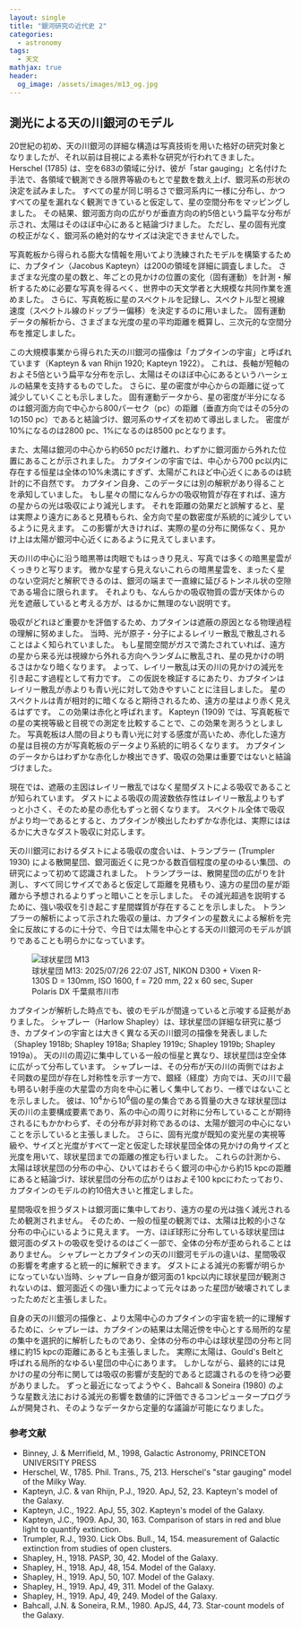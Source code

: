 ```yaml
---
layout: single
title: "銀河研究の近代史 2"
categories:
  - astronomy
tags: 
  - 天文
mathjax: true
header:
  og_image: /assets/images/m13_og.jpg
---
```

## 測光による天の川銀河のモデル

20世紀の初め、天の川銀河の詳細な構造は写真技術を用いた格好の研究対象となりましたが、それ以前は目視による素朴な研究が行われてきました。
Herschel (1785) は、空を683の領域に分け、彼が「star gauging」と名付けた手法で、各領域で観測できる限界等級のもとで星数を数え上げ、銀河系の形状の決定を試みました。
すべての星が同じ明るさで銀河系内に一様に分布し、かつすべての星を漏れなく観測できていると仮定して、星の空間分布をマッピングしました。
その結果、銀河面方向の広がりが垂直方向の約5倍という扁平な分布が示され、太陽はそのほぼ中心にあると結論づけました。
ただし、星の固有光度の校正がなく、銀河系の絶対的なサイズは決定できませんでした。

写真乾板から得られる膨大な情報を用いてより洗練されたモデルを構築するために、カプタイン（Jacobus Kapteyn）は200の領域を詳細に調査しました。
さまざまな光度の星の数と、年ごとの見かけの位置の変化（固有運動）を計測・解析するために必要な写真を得るべく、世界中の天文学者と大規模な共同作業を進めました。
さらに、写真乾板に星のスペクトルを記録し、スペクトル型と視線速度（スペクトル線のドップラー偏移）を決定するのに用いました。
固有運動データの解析から、さまざまな光度の星の平均距離を概算し、三次元的な空間分布を推定しました。

この大規模事業から得られた天の川銀河の描像は「カプタインの宇宙」と呼ばれています（Kapteyn & van Rhijn 1920; Kapteyn 1922）。
これは、長軸が短軸のおよそ5倍という扁平な分布を示し、太陽はそのほぼ中心にあるというハーシェルの結果を支持するものでした。
さらに、星の密度が中心からの距離に従って減少していくことも示しました。
固有運動データから、星の密度が半分になるのは銀河面方向で中心から800パーセク（pc）の距離（垂直方向ではその5分の1の150 pc）であると結論づけ、銀河系のサイズを初めて導出しました。
密度が10%になるのは2800 pc、1%になるのは8500 pcとなります。

また、太陽は銀河の中心から約650 pcだけ離れ、わずかに銀河面から外れた位置にあることが示されました。
カプタインの宇宙では、中心から700 pc以内に存在する恒星は全体の10%未満にすぎず、太陽がこれほど中心近くにあるのは統計的に不自然です。
カプタイン自身、このデータには別の解釈があり得ることを承知していました。
もし星々の間になんらかの吸収物質が存在すれば、遠方の星からの光は吸収により減光します。
それを距離の効果だと誤解すると、星は実際より遠方にあると見積もられ、全方向で星の数密度が系統的に減少しているように見えます。
この影響が大きければ、実際の星の分布に関係なく、見かけ上は太陽が銀河中心近くにあるように見えてしまいます。

天の川の中心に沿う暗黒帯は肉眼でもはっきり見え、写真では多くの暗黒星雲がくっきりと写ります。
微かな星すら見えないこれらの暗黒星雲を、まったく星のない空洞だと解釈できるのは、銀河の端まで一直線に延びるトンネル状の空隙である場合に限られます。
それよりも、なんらかの吸収物質の雲が天体からの光を遮蔽していると考える方が、はるかに無理のない説明です。

吸収がどれほど重要かを評価するため、カプタインは遮蔽の原因となる物理過程の理解に努めました。
当時、光が原子・分子によるレイリー散乱で散乱されることはよく知られていました。
もし星間空間がガスで満たされていれば、遠方の星から来る光は視線から外れる方向へランダムに散乱され、星の見かけの明るさはかなり暗くなります。
よって、レイリー散乱は天の川の見かけの減光を引き起こす過程として有力です。
この仮説を検証するにあたり、カプタインはレイリー散乱が赤よりも青い光に対して効きやすいことに注目しました。
星のスペクトルは青が相対的に暗くなると期待されるため、遠方の星はより赤く見えるはずです。
この効果は赤化と呼ばれます。
Kapteyn (1909) では、写真乾板での星の実視等級と目視での測定を比較することで、この効果を測ろうとしました。
写真乾板は人間の目よりも青い光に対する感度が高いため、赤化した遠方の星は目視の方が写真乾板のデータより系統的に明るくなります。
カプタインのデータからはわずかな赤化しか検出できず、吸収の効果は重要ではないと結論づけました。

現在では、遮蔽の主因はレイリー散乱ではなく星間ダストによる吸収であることが知られています。
ダストによる吸収の周波数依存性はレイリー散乱よりもずっと小さく、そのため星の赤化もずっと弱くなります。
スペクトル全体で吸収がより均一であるとすると、カプタインが検出したわずかな赤化は、実際にははるかに大きなダスト吸収に対応します。

天の川銀河におけるダストによる吸収の度合いは、トランプラー (Trumpler 1930) による散開星団、銀河面近くに見つかる数百個程度の星のゆるい集団、の研究によって初めて認識されました。
トランプラーは、散開星団の広がりを計測し、すべて同じサイズであると仮定して距離を見積もり、遠方の星団の星が距離から予想されるよりずっと暗いことを示しました。
その減光超過を説明するために、強い吸収を引き起こす星間媒質が存在することを示しました。
トランプラーの解析によって示された吸収の量は、カプタインの星数えによる解析を完全に反故にするのに十分で、今日では太陽を中心とする天の川銀河のモデルが誤りであることも明らかになっています。

<figure>
    <img src="https://storage.stargazer-info.com/images/astro/2025/m13.jpeg"
         alt="球状星団 M13">
    <figcaption>球状星団 M13: 2025/07/26 22:07 JST, NIKON D300 + Vixen R-130S D = 130mm, ISO 1600, f = 720 mm, 22 x 60 sec, Super Polaris DX 千葉県市川市</figcaption>
</figure>

カプタインが解析した時点でも、彼のモデルが間違っていると示唆する証拠がありました。
シャプレー（Harlow Shapley）は、球状星団の詳細な研究に基づき、カプタインの宇宙とは大きく異なる天の川銀河の描像を発表しました（Shapley 1918b; Shapley 1918a; Shapley 1919c; Shapley 1919b; Shapley 1919a）。
天の川の周辺に集中している一般の恒星と異なり、球状星団は空全体に広がって分布しています。
シャプレーは、その分布が天の川の両側ではおよそ同数の星団が存在し対称性を示す一方で、銀経（経度）方向では、天の川で最も明るい射手座の大星雲の方向を中心に著しく集中しており、一様ではないことを示しました。
彼は、$10^4$から$10^6$個の星の集合である質量の大きな球状星団は天の川の主要構成要素であり、系の中心の周りに対称に分布していることが期待されるにもかかわらず、その分布が非対称であるのは、太陽が銀河の中心にないことを示していると主張しました。
さらに、固有光度が既知の変光星の実視等級や、サイズと光度がすべて一定と仮定した球状星団全体の見かけの角サイズと光度を用いて、球状星団までの距離の推定も行いました。
これらの計測から、太陽は球状星団の分布の中心、ひいてはおそらく銀河の中心から約15 kpcの距離にあると結論づけ、球状星団の分布の広がりはおよそ100 kpcにわたっており、カプタインのモデルの約10倍大きいと推定しました。

星間吸収を担うダストは銀河面に集中しており、遠方の星の光は強く減光されるため観測されません。
そのため、一般の恒星の観測では、太陽は比較的小さな分布の中心にいるように見えます。
一方、ほぼ球形に分布している球状星団は銀河面のダストの吸収を受けるのはごく一部で、全体の分布が歪められることはありません。
シャプレーとカプタインの天の川銀河モデルの違いは、星間吸収の影響を考慮すると統一的に解釈できます。
ダストによる減光の影響が明らかになっていない当時、シャプレー自身が銀河面の1 kpc以内に球状星団が観測されないのは、銀河面近くの強い重力によって元々はあった星団が破壊されてしまったためだと主張しました。

自身の天の川銀河の描像と、より太陽中心のカプタインの宇宙を統一的に理解するために、シャプレーは、カプタインの結果は太陽近傍を中心とする局所的な星の集中を選択的に解析したものであり、全体の分布の中心は球状星団の分布と同様に約15 kpcの距離にあるとも主張しました。
実際に太陽は、Gould's Beltと呼ばれる局所的なゆるい星団の中心にあります。
しかしながら、最終的には見かけの星の分布に関しては吸収の影響が支配的であると認識されるのを待つ必要がありました。
ずっと最近になってようやく、Bahcall & Soneira (1980) のような星数え法における減光の影響を数値的に評価できるコンピュータープログラムが開発され、そのようなデータから定量的な議論が可能になりました。

### 参考文献
- Binney, J. & Merrifield, M., 1998, Galactic Astronomy, PRINCETON UNIVERSITY PRESS
- Herschel, W., 1785. Phil. Trans., 75, 213. Herschel's "star gauging" model of the Milky Way.
- Kapteyn, J.C. & van Rhijn, P.J., 1920. ApJ, 52, 23. Kapteyn's model of the Galaxy.
- Kapteyn, J.C., 1922. ApJ, 55, 302. Kapteyn's model of the Galaxy.
- Kapteyn, J.C., 1909. ApJ, 30, 163. Comparison of stars in red and blue light to quantify extinction.
- Trumpler, R.J., 1930. Lick Obs. Bull., 14, 154. measurement of Galactic extinction from studies of open clusters.
- Shapley, H., 1918. PASP, 30, 42. Model of the Galaxy.
- Shapley, H., 1918. ApJ, 48, 154. Model of the Galaxy.
- Shapley, H., 1919. ApJ, 50, 107. Model of the Galaxy.
- Shapley, H., 1919. ApJ, 49, 311. Model of the Galaxy.
- Shapley, H., 1919. ApJ, 49, 249. Model of the Galaxy.
- Bahcall, J.N. & Soneira, R.M., 1980. ApJS, 44, 73. Star-count models of the Galaxy.
